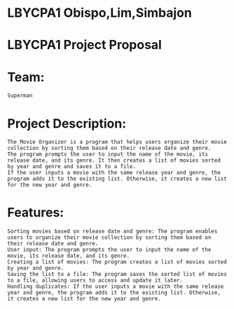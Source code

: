 # LBYCPA1 Obispo,Lim,Simbajon
# LBYCPA1 Project Proposal

# Team: 
    Superman

# Project Description:
    The Movie Organizer is a program that helps users organize their movie collection by sorting them based on their release date and genre. 
    The program prompts the user to input the name of the movie, its release date, and its genre. It then creates a list of movies sorted by year and genre and saves it to a file. 
    If the user inputs a movie with the same release year and genre, the program adds it to the existing list. Otherwise, it creates a new list for the new year and genre.

# Features:
    Sorting movies based on release date and genre: The program enables users to organize their movie collection by sorting them based on their release date and genre.
    User input: The program prompts the user to input the name of the movie, its release date, and its genre.
    Creating a list of movies: The program creates a list of movies sorted by year and genre.
    Saving the list to a file: The program saves the sorted list of movies to a file, allowing users to access and update it later.
    Handling duplicates: If the user inputs a movie with the same release year and genre, the program adds it to the existing list. Otherwise, it creates a new list for the new year and genre.
